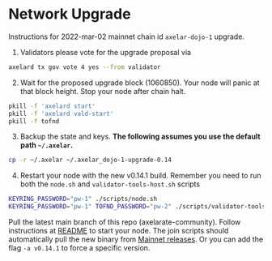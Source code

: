 # Network Upgrade

Instructions for 2022-mar-02 mainnet chain id `axelar-dojo-1` upgrade.

1. Validators please vote for the upgrade proposal via

```bash
axelard tx gov vote 4 yes --from validator
```

2. Wait for the proposed upgrade block (1060850). Your node will panic at that block height. Stop your node after chain halt.

```bash
pkill -f 'axelard start'
pkill -f 'axelard vald-start'
pkill -f tofnd
```

3. Backup the state and keys. **The following assumes you use the default path `~/.axelar`.**

```bash
cp -r ~/.axelar ~/.axelar_dojo-1-upgrade-0.14
```

4. Restart your node with the new v0.14.1 build. Remember you need to run both the `node.sh` and `validator-tools-host.sh` scripts

```bash
KEYRING_PASSWORD="pw-1" ./scripts/node.sh
KEYRING_PASSWORD="pw-1" TOFND_PASSWORD="pw-2" ./scripts/validator-tools-host.sh
```

Pull the latest main branch of this repo (axelarate-community).
Follow instructions at [README](README.md) to start your node.
The join scripts should automatically pull the new binary from [Mainnet releases](https://docs.axelar.dev/releases/mainnet). Or you can add the flag `-a v0.14.1` to force a specific version.
